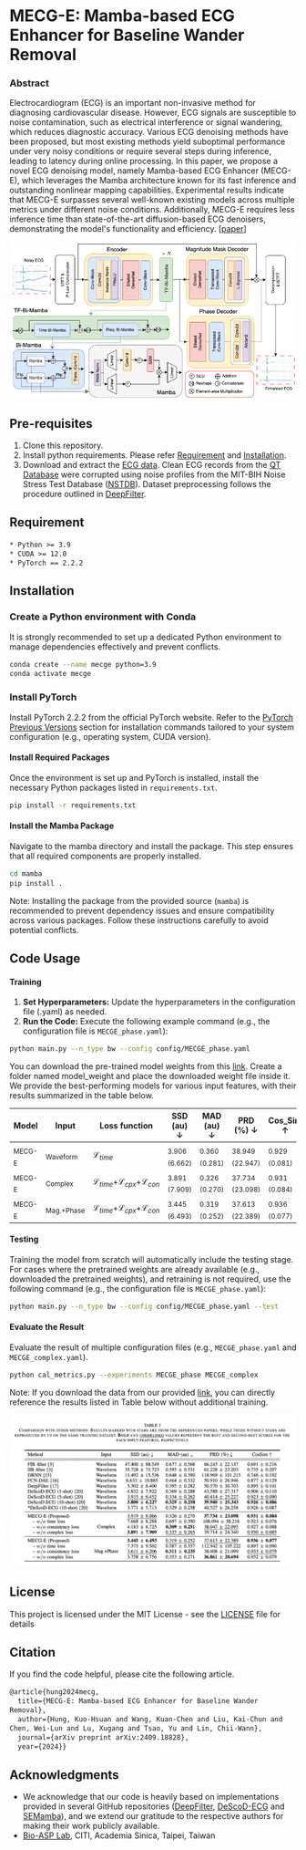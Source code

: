 # MECG-E: Mamba-based ECG Enhancer for Baseline Wander Removal

### Abstract
Electrocardiogram (ECG) is an important non-invasive method for diagnosing cardiovascular disease. However, ECG signals are susceptible to noise contamination, such as electrical interference or signal wandering, which reduces diagnostic accuracy. Various ECG denoising methods have been proposed, but most existing methods yield suboptimal performance under very noisy conditions or require several steps during inference, leading to latency during online processing. In this paper, we propose a novel ECG denoising model, namely Mamba-based ECG Enhancer (MECG-E), which leverages the Mamba architecture known for its fast inference and outstanding nonlinear mapping capabilities. Experimental results indicate that MECG-E surpasses several well-known existing models across multiple metrics under different noise conditions. Additionally, MECG-E requires less inference time than state-of-the-art diffusion-based ECG denoisers, demonstrating the model's functionality and efficiency. [[paper](https://arxiv.org/abs/2409.18828)]

<p align="center">
<img src="figs/architecture.png"/>
</p>

## Pre-requisites
1. Clone this repository.
2. Install python requirements. Please refer [Requirement](#requirement) and [Installation](#installation).
3. Download and extract the [ECG data](https://drive.google.com/file/d/19qOwywAoxreEv4xONTk-smQdo-ZdoPBc/view?usp=sharing). Clean ECG records from the [QT Database](https://ieeexplore.ieee.org/document/648140) were corrupted using noise profiles from the MIT-BIH Noise Stress Test Database ([NSTDB](https://physionet.org/content/nstdb/1.0.0/)). Dataset preprocessing follows the procedure outlined in [DeepFilter](https://github.com/fperdigon/DeepFilter/tree/master/Data_Preparation).

## Requirement
    * Python >= 3.9
    * CUDA >= 12.0
    * PyTorch == 2.2.2

## Installation
### Create a Python environment with Conda

It is strongly recommended to set up a dedicated Python environment to manage dependencies effectively and prevent conflicts.
```bash
conda create --name mecge python=3.9
conda activate mecge
```

### Install PyTorch

Install PyTorch 2.2.2 from the official PyTorch website. Refer to the [PyTorch Previous Versions](https://pytorch.org/get-started/previous-versions/) section for installation commands tailored to your system configuration (e.g., operating system, CUDA version).

#### Install Required Packages

Once the environment is set up and PyTorch is installed, install the necessary Python packages listed in `requirements.txt`.

```bash
pip install -r requirements.txt
```

#### Install the Mamba Package

Navigate to the mamba directory and install the package. This step ensures that all required components are properly installed.

```bash
cd mamba
pip install .
```

Note: Installing the package from the provided source (`mamba`) is recommended to prevent dependency issues and ensure compatibility across various packages. Follow these instructions carefully to avoid potential conflicts.

## Code Usage
#### Training

1. **Set Hyperparameters:** Update the hyperparameters in the configuration file (.yaml) as needed.
2. **Run the Code:** Execute the following example command (e.g., the configuration file is `MECGE_phase.yaml`):
```bash
python main.py --n_type bw --config config/MECGE_phase.yaml
```

You can download the pre-trained model weights from this [link](https://drive.google.com/file/d/17qAyAJIw0zPFJwtkSsfwB7GeOsylq2_P/view?usp=sharing). Create a folder named model_weight and place the downloaded weight file inside it. We provide the best-performing models for various input features, with their results summarized in the table below.

| Model | Input | Loss function | SSD (au) $\downarrow$ | MAD (au) $\downarrow$ | PRD (%) $\downarrow$ | Cos_Sim $\uparrow$ |
|---    |---    |---            |---  |---  |---  |---      |
| <sub>MECG-E</sub> | <sub>Waveform</sub>   | $`\mathcal{L}_{time}`$</sub> | <sub>3.906 (6.662) | <sub>0.360 (0.281)</sub> | <sub>38.949 (22.947)</sub> | <sub>0.929 (0.081)</sub> |
| <sub>MECG-E</sub> | <sub>Complex</sub>    | $`\mathcal{L}_{time}`$+$`\mathcal{L}_{cpx}`$+$`\mathcal{L}_{con}`$ | <sub>3.891 (7.909)</sub> | <sub>0.326 (0.270)</sub> | <sub>37.734 (23.098)</sub> | <sub>0.931 (0.084)</sub> |
| <sub>MECG-E</sub> | <sub>Mag.+Phase</sub> | $`\mathcal{L}_{time}`$+$`\mathcal{L}_{cpx}`$+$`\mathcal{L}_{con}`$ | <sub>3.445 (6.493)</sub> | <sub>0.319 (0.252)</sub> | <sub>37.613 (22.389)</sub> | <sub>0.936 (0.077)</sub> |

#### Testing
Training the model from scratch will automatically include the testing stage. For cases where the pretrained weights are already available (e.g., downloaded the pretrained weights), and retraining is not required, use the following command (e.g., the configuration file is `MECGE_phase.yaml`):

```bash
python main.py --n_type bw --config config/MECGE_phase.yaml --test
```

#### Evaluate the Result
Evaluate the result of multiple configuration files (e.g., `MECGE_phase.yaml` and `MECGE_complex.yaml`).
```bash
python cal_metrics.py --experiments MECGE_phase MECGE_complex
```

Note: If you download the data from our provided [link](https://drive.google.com/file/d/19qOwywAoxreEv4xONTk-smQdo-ZdoPBc/view?usp=sharing), you can directly reference the results listed in Table below without additional training.

<p align="center">
<img src="figs/result.png"/>
</p>


## License
This project is licensed under the MIT License - see the [LICENSE](LICENSE) file for details


## Citation

If you find the code helpful, please cite the following article.
```
@article{hung2024mecg,
  title={MECG-E: Mamba-based ECG Enhancer for Baseline Wander Removal},
  author={Hung, Kuo-Hsuan and Wang, Kuan-Chen and Liu, Kai-Chun and Chen, Wei-Lun and Lu, Xugang and Tsao, Yu and Lin, Chii-Wann},
  journal={arXiv preprint arXiv:2409.18828},
  year={2024}}

```

## Acknowledgments
* We acknowledge that our code is heavily based on implementations provided in several GitHub repositories ([DeepFilter](https://github.com/fperdigon/DeepFilter/tree/master/Data_Preparation), [DeScoD-ECG](https://github.com/HuayuLiArizona/Score-based-ECG-Denoising) and [SEMamba](https://github.com/RoyChao19477/SEMamba)), and we extend our gratitude to the respective authors for making their work publicly available.
* [Bio-ASP Lab](https://bio-asplab.citi.sinica.edu.tw), CITI, Academia Sinica, Taipei, Taiwan